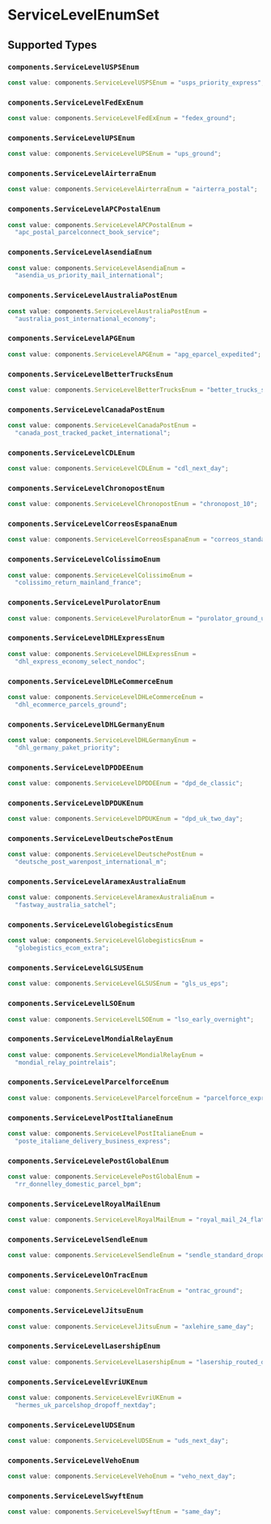 # ServiceLevelEnumSet


## Supported Types

### `components.ServiceLevelUSPSEnum`

```typescript
const value: components.ServiceLevelUSPSEnum = "usps_priority_express";
```

### `components.ServiceLevelFedExEnum`

```typescript
const value: components.ServiceLevelFedExEnum = "fedex_ground";
```

### `components.ServiceLevelUPSEnum`

```typescript
const value: components.ServiceLevelUPSEnum = "ups_ground";
```

### `components.ServiceLevelAirterraEnum`

```typescript
const value: components.ServiceLevelAirterraEnum = "airterra_postal";
```

### `components.ServiceLevelAPCPostalEnum`

```typescript
const value: components.ServiceLevelAPCPostalEnum =
  "apc_postal_parcelconnect_book_service";
```

### `components.ServiceLevelAsendiaEnum`

```typescript
const value: components.ServiceLevelAsendiaEnum =
  "asendia_us_priority_mail_international";
```

### `components.ServiceLevelAustraliaPostEnum`

```typescript
const value: components.ServiceLevelAustraliaPostEnum =
  "australia_post_international_economy";
```

### `components.ServiceLevelAPGEnum`

```typescript
const value: components.ServiceLevelAPGEnum = "apg_eparcel_expedited";
```

### `components.ServiceLevelBetterTrucksEnum`

```typescript
const value: components.ServiceLevelBetterTrucksEnum = "better_trucks_same_day";
```

### `components.ServiceLevelCanadaPostEnum`

```typescript
const value: components.ServiceLevelCanadaPostEnum =
  "canada_post_tracked_packet_international";
```

### `components.ServiceLevelCDLEnum`

```typescript
const value: components.ServiceLevelCDLEnum = "cdl_next_day";
```

### `components.ServiceLevelChronopostEnum`

```typescript
const value: components.ServiceLevelChronopostEnum = "chronopost_10";
```

### `components.ServiceLevelCorreosEspanaEnum`

```typescript
const value: components.ServiceLevelCorreosEspanaEnum = "correos_standard_home";
```

### `components.ServiceLevelColissimoEnum`

```typescript
const value: components.ServiceLevelColissimoEnum =
  "colissimo_return_mainland_france";
```

### `components.ServiceLevelPurolatorEnum`

```typescript
const value: components.ServiceLevelPurolatorEnum = "purolator_ground_us";
```

### `components.ServiceLevelDHLExpressEnum`

```typescript
const value: components.ServiceLevelDHLExpressEnum =
  "dhl_express_economy_select_nondoc";
```

### `components.ServiceLevelDHLeCommerceEnum`

```typescript
const value: components.ServiceLevelDHLeCommerceEnum =
  "dhl_ecommerce_parcels_ground";
```

### `components.ServiceLevelDHLGermanyEnum`

```typescript
const value: components.ServiceLevelDHLGermanyEnum =
  "dhl_germany_paket_priority";
```

### `components.ServiceLevelDPDDEEnum`

```typescript
const value: components.ServiceLevelDPDDEEnum = "dpd_de_classic";
```

### `components.ServiceLevelDPDUKEnum`

```typescript
const value: components.ServiceLevelDPDUKEnum = "dpd_uk_two_day";
```

### `components.ServiceLevelDeutschePostEnum`

```typescript
const value: components.ServiceLevelDeutschePostEnum =
  "deutsche_post_warenpost_international_m";
```

### `components.ServiceLevelAramexAustraliaEnum`

```typescript
const value: components.ServiceLevelAramexAustraliaEnum =
  "fastway_australia_satchel";
```

### `components.ServiceLevelGlobegisticsEnum`

```typescript
const value: components.ServiceLevelGlobegisticsEnum =
  "globegistics_ecom_extra";
```

### `components.ServiceLevelGLSUSEnum`

```typescript
const value: components.ServiceLevelGLSUSEnum = "gls_us_eps";
```

### `components.ServiceLevelLSOEnum`

```typescript
const value: components.ServiceLevelLSOEnum = "lso_early_overnight";
```

### `components.ServiceLevelMondialRelayEnum`

```typescript
const value: components.ServiceLevelMondialRelayEnum =
  "mondial_relay_pointrelais";
```

### `components.ServiceLevelParcelforceEnum`

```typescript
const value: components.ServiceLevelParcelforceEnum = "parcelforce_expressam";
```

### `components.ServiceLevelPostItalianeEnum`

```typescript
const value: components.ServiceLevelPostItalianeEnum =
  "poste_italiane_delivery_business_express";
```

### `components.ServiceLevelePostGlobalEnum`

```typescript
const value: components.ServiceLevelePostGlobalEnum =
  "rr_donnelley_domestic_parcel_bpm";
```

### `components.ServiceLevelRoyalMailEnum`

```typescript
const value: components.ServiceLevelRoyalMailEnum = "royal_mail_24_flat_rate";
```

### `components.ServiceLevelSendleEnum`

```typescript
const value: components.ServiceLevelSendleEnum = "sendle_standard_dropoff";
```

### `components.ServiceLevelOnTracEnum`

```typescript
const value: components.ServiceLevelOnTracEnum = "ontrac_ground";
```

### `components.ServiceLevelJitsuEnum`

```typescript
const value: components.ServiceLevelJitsuEnum = "axlehire_same_day";
```

### `components.ServiceLevelLasershipEnum`

```typescript
const value: components.ServiceLevelLasershipEnum = "lasership_routed_delivery";
```

### `components.ServiceLevelEvriUKEnum`

```typescript
const value: components.ServiceLevelEvriUKEnum =
  "hermes_uk_parcelshop_dropoff_nextday";
```

### `components.ServiceLevelUDSEnum`

```typescript
const value: components.ServiceLevelUDSEnum = "uds_next_day";
```

### `components.ServiceLevelVehoEnum`

```typescript
const value: components.ServiceLevelVehoEnum = "veho_next_day";
```

### `components.ServiceLevelSwyftEnum`

```typescript
const value: components.ServiceLevelSwyftEnum = "same_day";
```

